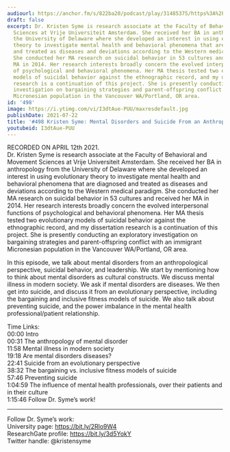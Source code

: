 ```yaml
---
audiourl: https://anchor.fm/s/822ba20/podcast/play/31485375/https%3A%2F%2Fd3ctxlq1ktw2nl.cloudfront.net%2Fstaging%2F2021-3-15%2F03374f1d-a3a3-29e1-7ff3-8ab00688a6f1.m4a
draft: false
excerpt: Dr. Kristen Syme is research associate at the Faculty of Behavioral and Movement
  Sciences at Vrije Universiteit Amsterdam. She received her BA in anthropology from
  the University of Delaware where she developed an interest in using evolutionary
  theory to investigate mental health and behavioral phenomena that are diagnosed
  and treated as diseases and deviations according to the Western medical paradigm.
  She conducted her MA research on suicidal behavior in 53 cultures and received her
  MA in 2014. Her research interests broadly concern the evolved interpersonal functions
  of psychological and behavioral phenomena. Her MA thesis tested two evolutionary
  models of suicidal behavior against the ethnographic record, and my dissertation
  research is a continuation of this project. She is presently conducting an exploratory
  investigation on bargaining strategies and parent-offspring conflict with an immigrant
  Micronesian population in the Vancouver WA/Portland, OR area.
id: '498'
image: https://i.ytimg.com/vi/I3dtAue-PUU/maxresdefault.jpg
publishDate: 2021-07-22
title: '#498 Kristen Syme: Mental Disorders and Suicide From an Anthropological Perspective'
youtubeid: I3dtAue-PUU
---
```

<div class="timelinks">

RECORDED ON APRIL 12th 2021.  
Dr. Kristen Syme is research associate at the Faculty of Behavioral and Movement Sciences at Vrije Universiteit Amsterdam. She received her BA in anthropology from the University of Delaware where she developed an interest in using evolutionary theory to investigate mental health and behavioral phenomena that are diagnosed and treated as diseases and deviations according to the Western medical paradigm. She conducted her MA research on suicidal behavior in 53 cultures and received her MA in 2014. Her research interests broadly concern the evolved interpersonal functions of psychological and behavioral phenomena. Her MA thesis tested two evolutionary models of suicidal behavior against the ethnographic record, and my dissertation research is a continuation of this project. She is presently conducting an exploratory investigation on bargaining strategies and parent-offspring conflict with an immigrant Micronesian population in the Vancouver WA/Portland, OR area.

In this episode, we talk about mental disorders from an anthropological perspective, suicidal behavior, and leadership. We start by mentioning how to think about mental disorders as cultural constructs. We discuss mental illness in modern society. We ask if mental disorders are diseases. We then get into suicide, and discuss it from an evolutionary perspective, including the bargaining and inclusive fitness models of suicide. We also talk about preventing suicide, and the power imbalance in the mental health professional/patient relationship. 

Time Links:  
<time>00:00</time> Intro  
<time>00:31</time> The anthropology of mental disorder  
<time>11:58</time> Mental illness in modern society  
<time>19:18</time> Are mental disorders diseases?  
<time>22:41</time> Suicide from an evolutionary perspective  
<time>38:32</time> The bargaining vs. inclusive fitness models of suicide  
<time>57:46</time> Preventing suicide  
<time>1:04:59</time> The influence of mental health professionals, over their patients and in their culture  
<time>1:15:46</time> Follow Dr. Syme’s work!

---

Follow Dr. Syme’s work:  
University page: https://bit.ly/2Rlo9W4  
ResearchGate profile: https://bit.ly/3d5YokY  
Twitter handle: @kristensyme
</div>

